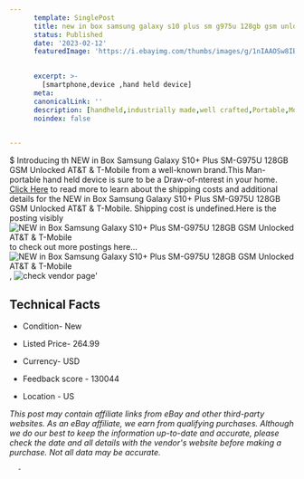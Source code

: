```yaml
---
      template: SinglePost
      title: new in box samsung galaxy s10 plus sm g975u 128gb gsm unlocked at t t mobile
      status: Published
      date: '2023-02-12'
      featuredImage: 'https://i.ebayimg.com/thumbs/images/g/1nIAAOSw8IBi2EbM/s-l225.jpg'
       

      excerpt: >-
        [smartphone,device ,hand held device]
      meta:
      canonicalLink: ''
      description: [handheld,industrially made,well crafted,Portable,Mobile,Compact,Convenient,Lightweight,Maneuverable,Man-portable,Miniature,Carriable,Hand-held,Light,Holdable,Transportable,Mobile device,Pocket-sized,On-the-go,Wireless,Cordless,Compact size,Convenient size, smartphone,device ,hand held device]
      noindex: false
      

---
```

$
      Introducing th NEW in Box Samsung Galaxy S10+ Plus SM-G975U 128GB GSM Unlocked AT&T & T-Mobile from a well-known brand.This Man-portable hand held device is sure to be a Draw-of-nterest in your home. [Click Here](https://www.ebay.com/itm/304453072209?hash=item46e2d13551%3Ag%3A1nIAAOSw8IBi2EbM&mkevt=1&mkcid=1&mkrid=711-53200-19255-0&campid=%253CePNCampaignId%253E&customid=%253CreferenceId%253E&toolid=10049) to read more to learn about the shipping costs and additional details for the NEW in Box Samsung Galaxy S10+ Plus SM-G975U 128GB GSM Unlocked AT&T & T-Mobile. Shipping cost is undefined.Here is the posting visibly ![NEW in Box Samsung Galaxy S10+ Plus SM-G975U 128GB GSM Unlocked AT&T & T-Mobile](https://i.ebayimg.com/thumbs/images/g/1nIAAOSw8IBi2EbM/s-l225.jpg) to check out more postings here... ![NEW in Box Samsung Galaxy S10+ Plus SM-G975U 128GB GSM Unlocked AT&T & T-Mobile](https://i.ebayimg.com/images/g/1nIAAOSw8IBi2EbM/s-l1600.jpg), ![check vendor page](https://origin-galleryplus.ebayimg.com/ws/web/304453072209_2_0_1/225x225.jpg,https://origin-galleryplus.ebayimg.com/ws/web/304453072209_3_0_1/225x225.jpg)'

      

 ## Technical Facts 



     
      

 - Condition- New 


      

 - Listed Price- 264.99 


      

 - Currency- USD 


      

 - Feedback score - 130044 


      

 - Location - US 


      
      

 *_This post may contain affiliate links from eBay and other third-party websites. As an eBay affiliate, we earn from qualifying purchases. Although we do our best to keep the information up-to-date and accurate, please check the date and all details with the vendor's website before making a purchase. Not all data may be accurate._*




      -
